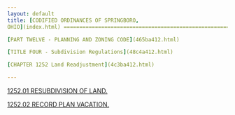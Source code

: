 ```yaml
---
layout: default 
title: [CODIFIED ORDINANCES OF SPRINGBORO,
OHIO](index.html) =====================================================

[PART TWELVE - PLANNING AND ZONING CODE](465ba412.html)

[TITLE FOUR - Subdivision Regulations](48c4a412.html)

[CHAPTER 1252 Land Readjustment](4c3ba412.html)

---
```


[1252.01 RESUBDIVISION OF LAND.](4c43a412.html)

[1252.02 RECORD PLAN VACATION.](4c4ea412.html)
